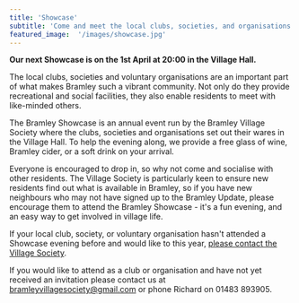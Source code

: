 ```yaml
---
title: 'Showcase'
subtitle: 'Come and meet the local clubs, societies, and organisations'
featured_image:  '/images/showcase.jpg'
---
```


**Our next Showcase is on the 1st April at 20:00 in the Village Hall.**

The local clubs, societies and voluntary organisations are an important part of what makes Bramley such a vibrant community. Not only do they provide recreational and social facilities, they also enable residents to meet with like-minded others.

The Bramley Showcase is an annual event run by the Bramley Village Society where the clubs, societies and organisations set out their wares in the Village Hall. To help the evening along, we provide a free glass of wine, Bramley cider, or a soft drink on your arrival.

Everyone is encouraged to drop in, so why not come and socialise with other residents. The Village Society is particularly keen to ensure new residents find out what is available in Bramley, so if you have new neighbours who may not have signed up to the Bramley Update, please encourage them to attend the Bramley Showcase - it's a fun evening, and an easy way to get involved in village life.

If your local club, society, or voluntary organisation hasn't attended a Showcase evening before and would like to this year, [please contact the Village Society](/contact).

If you would like to attend as a club or organisation and have not yet received an invitation please contact us at bramleyvillagesociety@gmail.com or phone Richard on 01483 893905.
